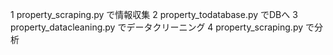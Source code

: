 1 property_scraping.py で情報収集
2 property_todatabase.py でDBへ
3 property_datacleaning.py でデータクリーニング
4 property_scraping.py で分析
